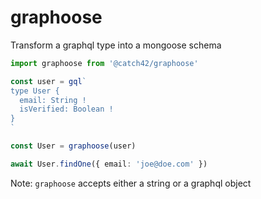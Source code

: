 graphoose
===

Transform a graphql type into a mongoose schema

```ts
import graphoose from '@catch42/graphoose'

const user = gql`
type User {
  email: String !
  isVerified: Boolean !
}
`

const User = graphoose(user)

await User.findOne({ email: 'joe@doe.com' })
```

Note: `graphoose` accepts either a string or a graphql object
